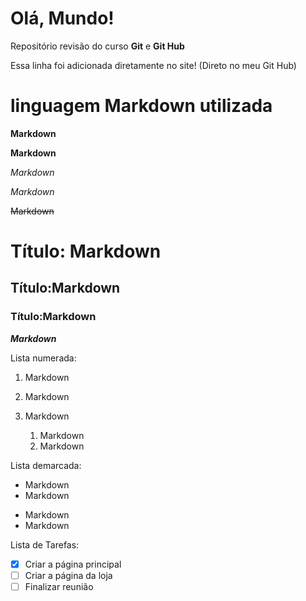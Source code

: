# Olá, Mundo!
 Repositório revisão do curso **Git** e **Git Hub**

Essa linha foi adicionada diretamente no site! (Direto no meu Git Hub)

# linguagem Markdown utilizada

**Markdown**

__Markdown__

*Markdown*

_Markdown_

~~Markdown~~

# Título: Markdown
## Título:Markdown
### Título:Markdown
__*Markdown*__

Lista numerada:

1. Markdown
1. Markdown

1. Markdown
   1. Markdown
   1. Markdown

Lista demarcada:

* Markdown
* Markdown
- Markdown
- Markdown

Lista de Tarefas:

- [X] Criar a página principal
- [ ] Criar a página da loja
- [ ] Finalizar reunião
